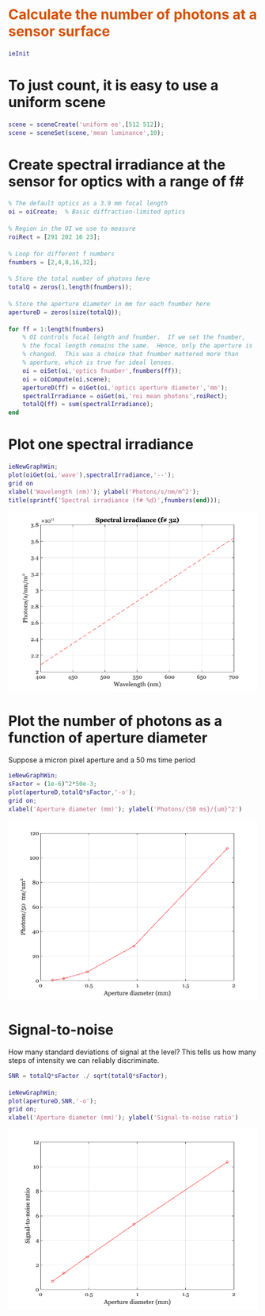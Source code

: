 
# <span style="color:rgb(213,80,0)">Calculate the number of photons at a sensor surface</span>

```matlab
ieInit
```
# To just count, it is easy to use a uniform scene
```matlab
scene = sceneCreate('uniform ee',[512 512]);
scene = sceneSet(scene,'mean luminance',10);
```
# Create spectral irradiance at the sensor for optics with a range of f\#
```matlab
% The default optics as a 3.9 mm focal length
oi = oiCreate;  % Basic diffraction-limited optics

% Region in the OI we use to measure
roiRect = [291 202 16 23];

% Loop for different f numbers
fnumbers = [2,4,8,16,32];

% Store the total number of photons here
totalQ = zeros(1,length(fnumbers));

% Store the aperture diameter in mm for each fnumber here
apertureD = zeros(size(totalQ));

for ff = 1:length(fnumbers)
    % OI controls focal length and fnumber.  If we set the fnumber,
    % the focal length remains the same.  Hence, only the aperture is
    % changed.  This was a choice that fnumber mattered more than
    % aperture, which is true for ideal lenses.
    oi = oiSet(oi,'optics fnumber',fnumbers(ff));
    oi = oiCompute(oi,scene);
    apertureD(ff) = oiGet(oi,'optics aperture diameter','mm');
    spectralIrradiance = oiGet(oi,'roi mean photons',roiRect);
    totalQ(ff) = sum(spectralIrradiance);
end
```
# Plot one spectral irradiance
```matlab
ieNewGraphWin;
plot(oiGet(oi,'wave'),spectralIrradiance,'--');
grid on
xlabel('Wavelength (nm)'); ylabel('Photons/s/nm/m^2');
title(sprintf('Spectral irradiance (f# %d)',fnumbers(end)));
```

<center><img src="fise_opticsCountingPhotons_media/figure_0.png" width="720" alt="figure_0.png"></center>

# Plot the number of photons as a function of aperture diameter

Suppose a micron pixel aperture and a 50 ms time period

```matlab
ieNewGraphWin;
sFactor = (1e-6)^2*50e-3;
plot(apertureD,totalQ*sFactor,'-o');
grid on;
xlabel('Aperture diameter (mm)'); ylabel('Photons/{50 ms}/{um}^2')
```

<center><img src="fise_opticsCountingPhotons_media/figure_1.png" width="720" alt="figure_1.png"></center>

# Signal\-to\-noise

How many standard deviations of signal at the level?  This tells us how many steps of intensity we can reliably discriminate.

```matlab
SNR = totalQ*sFactor ./ sqrt(totalQ*sFactor);

ieNewGraphWin;
plot(apertureD,SNR,'-o');
grid on;
xlabel('Aperture diameter (mm)'); ylabel('Signal-to-noise ratio')
```

<center><img src="fise_opticsCountingPhotons_media/figure_2.png" width="720" alt="figure_2.png"></center>

